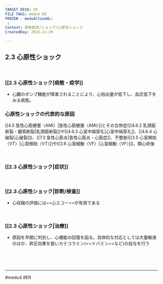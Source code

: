```yaml
---
TARGET DECK: ER
FILE TAGS: medu4 ER
FROZEN - medu4ClozeHL:
 : 
Context: 救急医学/ショック/心原性ショック
CreatedDay: 2021-11-29

---
```


## 2.3 心原性ショック

<br>

### [[2.3 心原性ショック|病態・疫学]]
* 心臓のポンプ機能が障害されることにより、心拍出量が低下し、血圧低下をみる病態。
### 心原性ショックの代表的な原因
[[4.5 急性心筋梗塞〈AMI〉|急性心筋梗塞〈AMI〉]]とその合併症([[4.6.2 乳頭筋断裂・腱索断裂|乳頭筋断裂]]や[[4.6.3 心室中隔穿孔|心室中隔穿孔]]、[[4.6.4 心破裂|心破裂]])、[[7.3 急性心筋炎|急性心筋炎・心筋症]]、不整脈([[3.5 心室頻拍〈VT〉|心室頻拍〈VT〉]]や[[3.6 心室細動〈VF〉|心室細動〈VF〉]])、開心術後
 

<br>

### [[2.3 心原性ショック|症状]]


<br>

### [[2.3 心原性ショック|診断/検査]]
* 心収縮の評価には==心エコー==が有用である
<!--ID: 1640352501047-->





<br>

### [[2.3 心原性ショック|治療]]
* 原因を早期に判別し、心機能の回復を図る。具体的な対応としては大量輸液のほか、昇圧効果を狙いカテコラミン(==ドパミン==など)の投与を行う
<!--ID: 1640352501077-->




<br><br><br>

---
#medu4 #ER 
